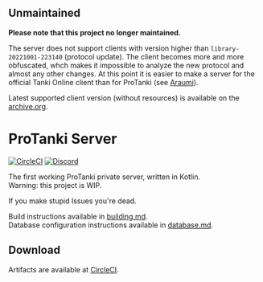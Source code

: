 ## Unmaintained

**Please note that this project no longer maintained.**

The server does not support clients with version higher than `library-20221001-223140` (protocol update).
The client becomes more and more obfuscated, whch makes it impossible to analyze the new protocol and almost any other changes.
At this point it is easier to make a server for the official Tanki Online client than for ProTanki (see [Araumi](https://araumi.org)).

Latest supported client version (without resources) is available on the [archive.org](https://web.archive.org/web/20220929113606/http://s2.protanki-online.com/library.swf).

# ProTanki Server

[![CircleCI](https://img.shields.io/circleci/build/github/Assasans/protanki-server/main?style=flat-square&token=5c9825cfc2f4268d1512ca85230106f9526ffa80)](https://dl.circleci.com/status-badge/redirect/gh/Assasans/protanki-server/tree/main)
[![Discord](https://img.shields.io/discord/1001791048651120692?label=Discord&style=flat-square)](https://discord.gg/Jk8TFZpeZE)

The first working ProTanki private server, written in Kotlin.  
Warning: this project is WIP.

If you make stupid Issues you're dead.

Build instructions available in [building.md](docs/building.md).  
Database configuration instructions available in [database.md](docs/database.md).

## Download

Artifacts are available at [CircleCI](https://app.circleci.com/pipelines/github/Assasans/protanki-server).
